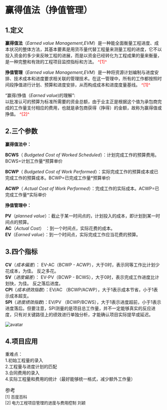 # 赢得值法（挣值管理）
## 1.定义
**赢得值法**（*Earned value Management,EVM*）是一种能全面衡量工程进度、成本状况的整体方法，其基本要素是用货币量代替工程量来测量工程的进度，它不以投入资金的多少来反映工程的进展，而是以资金已经转化为工程成果的量来衡量，是一种完整和有效的工程项目监控指标和方法。 <font color=FF0000> ^[1]^</font> 

**挣值管理**（*Earned value Management,EVM*）是一种将资源计划编制与进度安排、技术成本和进度要求相关联的管理技术。在这一管理中，所有的工作都按照时间段挣值进行计划、预算和进度安排，从而构成成本和进度度量基线。<font color=FF0000> ^[1]^</font>

“赢得/挣值（*Earned value*)的理解”:  
以批准认可的预算为标准所需要的资金总额，由于业主正是根据这个值为承包商完成的工作量支付相应的费用，也就是承包商获得（挣得）的金额，故称为赢得值或挣值。<font color=FF0000> ^[2]^</font>


## 2.三个参数
**赢得值法中：**

**BCWS**（ *Budgeted Cost of Worked Scheduled*）：计划完成工作的预算费用。BCWS=计划工作量*预算单价  

**BCWP**（ *Budgeted Cost of Work Performed*）：实际完成工作的预算成本或已完成工作的预算成本。BCWP=已完成工作量*预算单价

**ACWP**（ *Actual Cost of Work Performed*）：完成工作的实际成本。ACWP=已完成工作量*实际单价

**挣值管理中：**

**PV**（*planned value*）：截止于某一时间点的，计划投入的成本，即计划到某一时间点的预算。  
**AC**（*Actual Cost*） ：到一个时间点，实际花费的成本。  
**EV**（*Earned value*）：到一个时间点，实际完成工作应当花费的预算。

## 3.四个指标

**CV**（*成本偏差*）： EV-AC（BCWP - ACWP），大于0时，表示同等工作比计划少花成本，为佳。 反之多花。  
**SV**（*进度偏差*）： EV-PV（BCWP - BCWS），大于0时，表示完成工作进度比计划快，为佳。 反之落后进度。  
**CPI**（*成本绩效指数*）：EV/AC （BCWP/ACWP），大于1表示成本节省，小于1表示成本超支。  
**SPI**（*进度绩效指数*)：EV/PV （BCWP/BCWS），大于1表示进度超前，小于1表示进度落后。但要注意，SPI测量的是项目总工作量，并不一定能够真实的反应进度，只有对关键路径上的绩效进行单独分析，才能确认项目实际提早或延迟。



![avatar](/Pictures/赢得值法.png)

## 4.项目应用
重难点：  
1.初始工程量的录入  
2.工程量与进度计划的匹配  
3.合同费用的录入  
4.实际工程量和费用的统计（最好能够统一格式，减少额外工作量）



<font size=3>参考</font>  
<font size=2>[1] 百度百科 </font>  
<font size=2>[2] 电力工程项目管理的进度与费用控制 刘颖 </font>